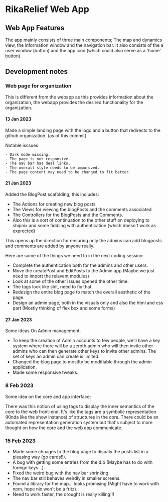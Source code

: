 # RikaRelief Web App

## Web App Features

The app mainly consists of three main components; The map and dynamics view, the information window and the navigation bar. It also consists of the a user
window (button) and the app icon (which could also serve as a 'home' button).

## Development notes

### Web page for organization

This is different from the webapp as this provides information about the organization, the webapp provides the desired functionality for the organization.

#### 13 Jan 2023

Made a simple landing page with the logo and a button that redirects to the github organization. (as of this commit)

Notable isssues:

    - Dark mode missing.
    - The page is not responsive.
    - The nav bar has deal links.
    - The overall style needs to be imporoved.
    - The page content may need to be changed to fit better.

#### 21 Jan 2023

Added the BlogPost scafolding, this includes:

- The Actions for creating new blog posts
- The Views for viewing the blogPosts and the comments associated
- The Controllers for the BlogPosts and the Comments.
- Also this is a sort of continuation to the other stuff on deploying to shipnix and some fiddling with authentication (which doesn't work as exprected)

This opens up the direction for ensuring only the admins can add blogposts and comments are added by anyone really.

Here are some of the things we need to in the next coding session:

- Complete the authentication both for the admins and other users.
- Move the createPost and EditPosts to the Admin app (Maybe we just need to import the relavant modules)
- Look at some of the other issues opened the other time.
- The tags look like shit, need to fix that.
- Redesign the entire blog page to match the overall aesthetic of the page.
- Design an admin page, both in the visuals only and also the html and css part (Mostly thinking of flex box and some forms)

#### 27 Jan 2023

Some ideas On Admin management:

- To keep the creation of Admin accounts to few people, we'll have a key system where there will be a zeroth admin who will then invite other admins who
  can then generate other keys to invite other admins. The set of keys an admin can create is limited.
- Changed the blog page to mostlty be modifiable through the admin application.
- Made some responsive tweaks.

### 8 Feb 2023

Some idea on the core and app interface:

There was this notion of using tags to display the inner semantics of the core to the web front-end. It's like the tags are a symbolic representation
(Kinda like the show instance) of structures in the core. There could be an automated representation generation system but that's subject to more thought
on how the core and the web app communicate.

### 15 Feb 2023

- Made some chnages to the blog page to dispaly the posts list in a pleasing way (go cards!!).
- A bug with getting some entries from the d.b (Maybe has to do with foreign keys...).
- Fixed the weird bug with the nav bar shrinking.
- The nav bar still behaves weirdly in smaller screens.
- Found a library for the map... looks promising (Might have to work with npm, hope nix won't be a fritz).
- Need to work faster, the drought is really killing!!!
